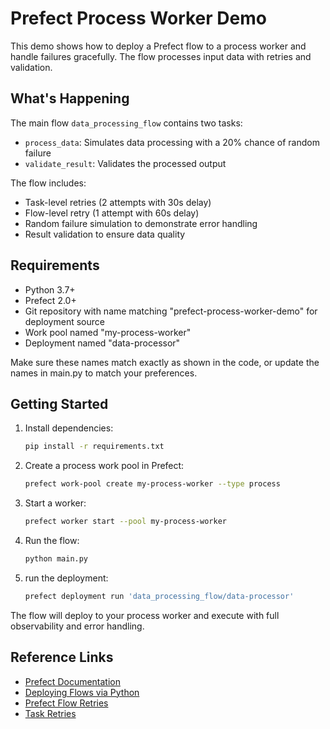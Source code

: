 # Prefect Process Worker Demo

This demo shows how to deploy a Prefect flow to a process worker and handle failures gracefully. The flow processes input data with retries and validation.

## What's Happening
The main flow `data_processing_flow` contains two tasks:
- `process_data`: Simulates data processing with a 20% chance of random failure
- `validate_result`: Validates the processed output

The flow includes:
- Task-level retries (2 attempts with 30s delay)
- Flow-level retry (1 attempt with 60s delay) 
- Random failure simulation to demonstrate error handling
- Result validation to ensure data quality

## Requirements
- Python 3.7+
- Prefect 2.0+
- Git repository with name matching "prefect-process-worker-demo" for deployment source
- Work pool named "my-process-worker"
- Deployment named "data-processor"

Make sure these names match exactly as shown in the code, or update the names in main.py to match your preferences.

## Getting Started
1. Install dependencies:
   ```bash
   pip install -r requirements.txt
   ```
2. Create a process work pool in Prefect:
   ```bash
   prefect work-pool create my-process-worker --type process
   ```
3. Start a worker:
   ```bash
   prefect worker start --pool my-process-worker
   ```
4. Run the flow:
   ```bash
   python main.py
   ```
5. run the deployment:
   ```bash
   prefect deployment run 'data_processing_flow/data-processor'
   ```

The flow will deploy to your process worker and execute with full observability and error handling.

## Reference Links
- [Prefect Documentation](https://docs.prefect.io/)
- [Deploying Flows via Python](https://docs.prefect.io/v3/deploy/infrastructure-concepts/deploy-via-python)
- [Prefect Flow Retries](https://docs.prefect.io/latest/concepts/flows/#flow-retries)
- [Task Retries](https://docs.prefect.io/latest/concepts/tasks/#task-retries)

